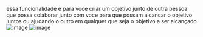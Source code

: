 essa funcionalidade é para voce criar um objetivo junto de outra pessoa que possa colaborar junto com voce para que possam alcancar o objetivo juntos ou ajudando o outro em qualquer que seja o objetivo a ser alcançado 
![image](https://github.com/user-attachments/assets/9228479f-ca91-47f9-8beb-bb3d7e6a53c1)
![image](https://github.com/user-attachments/assets/48aeec7d-1488-4e2d-888b-e8b94ccf83ed)
